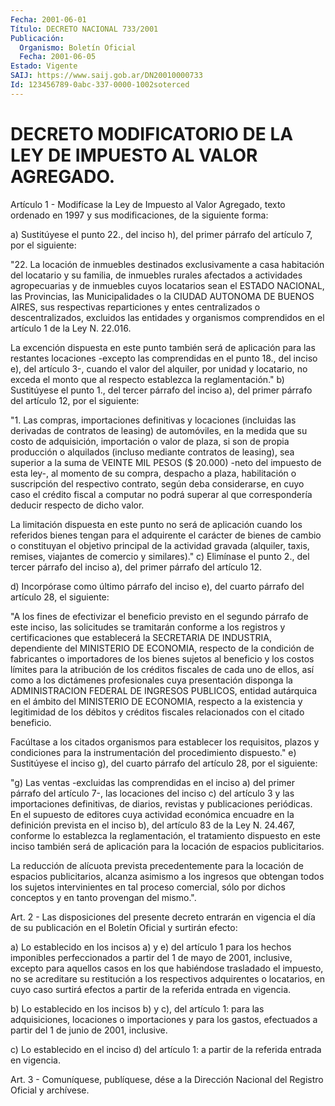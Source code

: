 ```yaml
---
Fecha: 2001-06-01
Título: DECRETO NACIONAL 733/2001
Publicación:
  Organismo: Boletín Oficial
  Fecha: 2001-06-05
Estado: Vigente
SAIJ: https://www.saij.gob.ar/DN20010000733
Id: 123456789-0abc-337-0000-1002soterced
---
```

# DECRETO MODIFICATORIO DE LA LEY DE IMPUESTO AL VALOR AGREGADO.

<a id="1"></a>
Artículo  1  - Modifícase la Ley de Impuesto  al  Valor  Agregado, texto ordenado en 1997 y sus modificaciones, de la siguiente forma:

a) Sustitúyese  el punto 22., del inciso h), del primer párrafo del artículo 7, por  el  siguiente:

"22.  La  locación  de  inmuebles destinados  exclusivamente a casa habitación del locatario y su familia, de inmuebles rurales afectados a actividades agropecuarias y de inmuebles cuyos locatarios  sean el ESTADO NACIONAL, las Provincias,  las  Municipalidades o la CIUDAD AUTONOMA  DE  BUENOS  AIRES,  sus  respectivas reparticiones y entes centralizados  o  descentralizados,  excluidos    las  entidades  y organismos  comprendidos  en  el artículo 1 de la Ley  N.  22.016.

La excención dispuesta en este punto  también  será  de  aplicación para las restantes locaciones -excepto las comprendidas en el punto 18., del inciso e), del artículo 3-, cuando el valor del alquiler, por  unidad  y  locatario,  no  exceda  el  monto que al respecto establezca  la  reglamentación." b) Sustitúyese el  punto  1.,  del tercer párrafo del  inciso  a), del primer párrafo del artículo 12, por el siguiente:

"1. Las compras, importaciones definitivas y locaciones (incluidas las  derivadas  de  contratos de leasing)  de automóviles, en la medida que su costo de adquisición, importación o valor de plaza, si son de propia producción o alquilados (incluso mediante contratos de leasing), sea superior  a la suma de VEINTE MIL PESOS ($ 20.000) -neto del impuesto de esta ley-, al momento de su  compra,  despacho a plaza, habilitación o suscripción  del respectivo contrato, según deba considerarse, en  cuyo  caso  el crédito fiscal a computar  no podrá  superar al que correspondería deducir respecto de dicho valor.

La limitación dispuesta en este punto no  será de aplicación cuando los  referidos  bienes  tengan para el adquirente  el  carácter  de bienes de cambio o constituyan  el objetivo principal de la actividad gravada (alquiler, taxis, remises,  viajantes  de  comercio  y similares)." c)  Elimínase  el  punto  2.,  del tercer párrafo del inciso a), del primer párrafo del artículo 12.

d)  Incorpórase  como  último  párrafo del inciso  e),  del  cuarto párrafo del artículo 28, el siguiente:

"A los fines de efectivizar el beneficio previsto en el segundo párrafo  de  este  inciso,  las solicitudes  se  tramitarán conforme a  los  registros  y  certificaciones  que establecerá la SECRETARIA DE INDUSTRIA, dependiente del MINISTERIO  DE  ECONOMIA,  respecto de la condición de fabricantes o importadores de los bienes sujetos al beneficio y los costos límites para la atribución de los  créditos fiscales de cada uno de ellos, así como a los dictámenes profesionales cuya  presentación disponga  la  ADMINISTRACION  FEDERAL DE INGRESOS PUBLICOS, entidad autárquica en el ámbito del MINISTERIO DE ECONOMIA, respecto a la existencia  y  legitimidad  de  los  débitos y créditos fiscales relacionados con el citado beneficio.

Facúltase a los citados organismos para establecer los requisitos, plazos  y  condiciones  para  la instrumentación del  procedimiento dispuesto." e) Sustitúyese el inciso  g),  del  cuarto  párrafo del artículo 28, por  el  siguiente:

"g) Las ventas -excluidas las comprendidas en el inciso a) del primer párrafo del artículo 7-, las locaciones  del inciso c) del artículo 3 y las importaciones definitivas, de diarios, revistas y publicaciones periódicas. En el supuesto de editores cuya actividad económica encuadre en la definición  prevista en el inciso b), del artículo 83 de la Ley N. 24.467, conforme  lo  establezca  la reglamentación, el tratamiento dispuesto  en  este  inciso  también será  de  aplicación para  la locación de espacios publicitarios.

La reducción de alícuota prevista precedentemente para la locación de espacios publicitarios, alcanza  asimismo  a  los  ingresos  que obtengan todos los sujetos intervinientes en tal proceso comercial, sólo  por  dichos  conceptos  y  en  tanto provengan del mismo.".

<a id="2"></a>
Art.  2  -  Las disposiciones del presente  decreto  entrarán  en vigencia el día de su publicación en el Boletín Oficial y surtirán efecto:

a) Lo  establecido en los incisos a) y e) del artículo 1 para los hechos  imponibles perfeccionados a partir del 1 de mayo de 2001, inclusive,  excepto  para aquellos casos en los que habiéndose trasladado el impuesto, no  se acreditare su restitución a los respectivos adquirentes o locatarios, en cuyo caso surtirá efectos a partir de la referida entrada en vigencia.

b) Lo establecido en los incisos b)  y  c),  del artículo 1: para las adquisiciones, locaciones o importaciones  y  para los gastos, efectuados  a  partir  del  1  de  junio  de  2001,  inclusive.

c) Lo establecido en el inciso d) del artículo 1: a  partir  de la referida entrada en vigencia.

<a id="3"></a>
Art.  3 - Comuníquese, publíquese, dése a la Dirección Nacional del Registro Oficial y archívese.